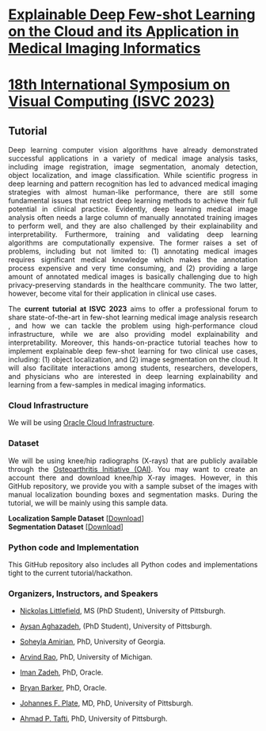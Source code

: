# <a href="https://pitthexai.github.io/isvc-xfcloud/" target="_blank">Explainable Deep Few-shot Learning on the Cloud and its Application in Medical Imaging Informatics</a>
# <a href="http://www.isvc.net/" target="_blank">18th International Symposium on Visual Computing (ISVC 2023)</a>

## Tutorial
<p align="justify">Deep learning computer vision algorithms have already demonstrated successful applications in a variety of medical image analysis tasks, including image registration, image segmentation, anomaly detection, object localization, and image classification. While scientific progress in deep learning and pattern recognition has led to advanced medical imaging strategies with almost human-like performance, there are still some fundamental issues that restrict deep learning methods to achieve their full potential in clinical practice. Evidently, deep learning medical image analysis often needs a large column of manually annotated training images to perform well, and they are also challenged by their explainability and interpretability. Furthermore, training and validating deep learning algorithms are computationally expensive. The former raises a set of problems, including but not limited to: (1) annotating medical images requires significant medical knowledge which makes the annotation process expensive and very time consuming, and (2) providing a large amount of annotated medical images is basically challenging due to high privacy-preserving standards in the healthcare community. The two latter, however, become vital for their application in clinical use cases.</p>

<p align="justify">The <strong>current tutorial at ISVC 2023</strong> aims to offer a professional forum to share state-of-the-art in few-shot learning medical image analysis research , and how we can tackle the problem using high-performance cloud infrastructure, while we are also providing model explainability and interpretability. Moreover, this hands-on-practice tutorial teaches how to implement explainable deep few-shot learning for two clinical use cases, including: (1) object localization, and (2) image segmentation on the cloud. It will also facilitate interactions among students, researchers, developers, and physicians who are interested in deep learning explainability and learning from a few-samples in medical imaging informatics.</p>

### Cloud Infrastructure

<p align="justify">We will be using <a href="https://www.oracle.com/cloud/" target="_blank">Oracle Cloud Infrastructure</a>. </p>

### Dataset
<p align="justify">We will be using knee/hip radiographs (X-rays) that are publicly available through the <a href="https://nda.nih.gov/oai" target="_blank">Osteoarthritis Initiative (OAI)</a>. You may want to create an account there and download knee/hip X-ray images. However, in this GitHub repository, we provide you with a sample subset of the images with manual localization bounding boxes and segmentation masks. During the tutorial, we will be mainly using this sample data.</p>
<strong> Localization Sample Dataset</strong> [<a href="https://github.com/pitthexai/ISVC_2023_Tutorial_XAI_Few_Shot_on_the_Cloud/blob/b336300602cafaf6fecfc549e73d41e34b8b6c54/SampleDataset(s)/ISVC_Localization.zip" target="_blank">Download</a>]<br/>
<strong> Segmentation Dataset</strong> [<a href="https://github.com/pitthexai/ISVC_2023_Tutorial_XAI_Few_Shot_on_the_Cloud/blob/b336300602cafaf6fecfc549e73d41e34b8b6c54/SampleDataset(s)/ISVC_Segmentation.zip " target="_blank">Download</a>]<br/>

### Python code and Implementation
<p align="justify">This GitHub repository also includes all Python codes and implementations tight to the current tutorial/hackathon.</p>

### Organizers, Instructors, and Speakers  
+ <p align="justify"><a href="https://pitthexai.github.io/people.html" target="_blank">Nickolas Littlefield</a>, MS (PhD Student), University of Pittsburgh.</p>
+ <p align="justify"><a href="https://pitthexai.github.io/people.html" target="_blank">Aysan Aghazadeh</a>, (PhD Student), University of Pittsburgh.</p>
+ <p align="justify"><a href="https://amiielab.github.io/" target="_blank">Soheyla Amirian</a>, PhD, University of Georgia.</p>
+ <p align="justify"><a href="https://medicine.umich.edu/dept/dcmb/arvind-rao-phd" target="_blank">Arvind Rao</a>, PhD, University of Michigan.</p>
+ <p align="justify"><a href="https://www.linkedin.com/in/iman-mr-zadeh?original_referer=https%3A%2F%2Fscholar.google.com%2F" target="_blank">Iman Zadeh</a>, PhD, Oracle.</p>
+ <p align="justify"><a href="https://www.linkedin.com/in/bryan-barker-41332017" target="_blank">Bryan Barker</a>, PhD, Oracle.</p>
+ <p align="justify"><a href="https://www.orthonet.pitt.edu/people/f-johannes-plate-md-phd" target="_blank">Johannes F. Plate</a>, MD, PhD, University of Pittsburgh.</p>
+ <p align="justify"><a href="https://pitthexai.github.io/people.html" target="_blank">Ahmad P. Tafti</a>, PhD, University of Pittsburgh.</p>


